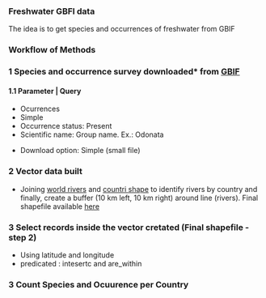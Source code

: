 ### Freshwater GBFI data
The idea is to get species and occurrences of freshwater from GBIF 
### Workflow of Methods
### 1 Species and occurrence survey downloaded* from [GBIF]()
#### 1.1 Parameter | Query 
- Ocurrences
- Simple 
- Occurrence status:  Present
- Scientific name: Group name. Ex.: Odonata

* Download option: Simple (small file) 


### 2 Vector data built 
- Joining [world rivers](http://ihp-wins.unesco.org/layers/geonode:world_rivers) and  [countri shape](https://www.naturalearthdata.com/downloads/10m-cultural-vectors/10m-admin-0-countries/) to identify rivers by country and finally, create a buffer (10 km left, 10 km right) around line (rivers). Final shapefile available [here]() 

### 3 Select records inside the vector cretated (Final shapefile - step 2)  
- Using latitude and longitude 
- predicated : intesertc and are_within 

### 3 Count Species and Ocuurence per Country

